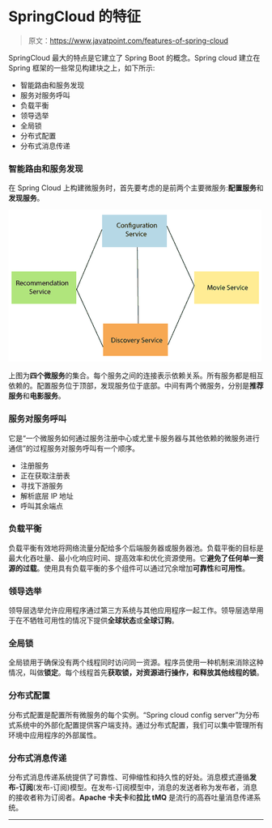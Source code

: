 # SpringCloud 的特征

> 原文：<https://www.javatpoint.com/features-of-spring-cloud>

SpringCloud 最大的特点是它建立了 Spring Boot 的概念。Spring cloud 建立在 Spring 框架的一些常见构建块之上，如下所示:

*   智能路由和服务发现
*   服务对服务呼叫
*   负载平衡
*   领导选举
*   全局锁
*   分布式配置
*   分布式消息传递

### 智能路由和服务发现

在 Spring Cloud 上构建微服务时，首先要考虑的是前两个主要微服务:**配置服务**和**发现服务**。

![Features of Spring Cloud](img/fc832bc4f7bd3be2e2d84a0e3536da74.png)

上图为**四个微服务**的集合。每个服务之间的连接表示依赖关系。所有服务都是相互依赖的。配置服务位于顶部，发现服务位于底部。中间有两个微服务，分别是**推荐服务**和**电影服务**。

### 服务对服务呼叫

它是“一个微服务如何通过服务注册中心或尤里卡服务器与其他依赖的微服务进行通信”的过程服务对服务呼叫有一个顺序。

*   注册服务
*   正在获取注册表
*   寻找下游服务
*   解析底层 IP 地址
*   呼叫其余端点

### 负载平衡

负载平衡有效地将网络流量分配给多个后端服务器或服务器池。负载平衡的目标是最大化吞吐量、最小化响应时间、提高效率和优化资源使用。它**避免了任何单一资源的过载**。使用具有负载平衡的多个组件可以通过冗余增加**可靠性**和**可用性**。

### 领导选举

领导层选举允许应用程序通过第三方系统与其他应用程序一起工作。领导层选举用于在不牺牲可用性的情况下提供**全球状态**或**全球订购**。

### 全局锁

全局锁用于确保没有两个线程同时访问同一资源。程序员使用一种机制来消除这种情况，叫做**锁定**。每个线程首先**获取锁，对资源进行操作，**和**释放其他线程的锁**。

### 分布式配置

分布式配置是配置所有微服务的每个实例。“Spring cloud config server”为分布式系统中的外部化配置提供客户端支持。通过分布式配置，我们可以集中管理所有环境中应用程序的外部属性。

### 分布式消息传递

分布式消息传递系统提供了可靠性、可伸缩性和持久性的好处。消息模式遵循**发布-订阅**(发布-订阅)模型。在发布-订阅模型中，消息的发送者称为发布者，消息的接收者称为订阅者。**Apache 卡夫卡**和**拉比 tMQ** 是流行的高吞吐量消息传递系统。

* * *